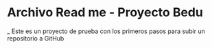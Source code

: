 # Archivo Read me - Proyecto Bedu

_ Este es un proyecto de prueba con los primeros pasos para subir un repositorio a GitHub